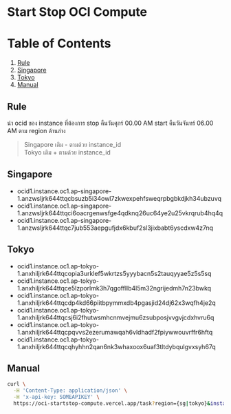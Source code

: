 # Start Stop OCI Compute

# Table of Contents

1. [Rule](#Rule)
2. [Singapore](#Singapore)
3. [Tokyo](#Tokyo)
4. [Manual](#Manual)
## Rule

นำ ocid ของ instance ที่ต้องการ stop คืนวันศุกร์ 00.00 AM start คืนวันจันทร์ 06.00 AM ตาม region ด้านล่าง
> Singapore เติม - ตามด้วย instance_id\
> Tokyo เติม + ตามด้วย instance_id

## Singapore

- ocid1.instance.oc1.ap-singapore-1.anzwsljrk644ttqcbsuzb5i34owl7zkwexpehfsweqrpbgbkdjkh34ubzuvq
- ocid1.instance.oc1.ap-singapore-1.anzwsljrk644ttqci6oacrgenwsfge4qdknq26uc64ye2u25vkrqrub4hq4q
- ocid1.instance.oc1.ap-singapore-1.anzwsljrk644ttqc7jub553aepgufjdx6kbuf2sl3jixbabt6yscdxw4z7nq
## Tokyo

+ ocid1.instance.oc1.ap-tokyo-1.anxhiljrk644ttqcopia3urklef5wkrtzs5yyybacn5s2tauqyyae5z5s5sq
+ ocid1.instance.oc1.ap-tokyo-1.anxhiljrk644ttqce5lzporlmk3h7qgoffllb4l5m32ngrijedmh7n23bwkq
+ ocid1.instance.oc1.ap-tokyo-1.anxhiljrk644ttqcdp4kd66piitbpymmxdb4pgasjid24dj62x3wqfh4je2q
+ ocid1.instance.oc1.ap-tokyo-1.anxhiljrk644ttqcsj6i2fhutwsmhcnmvejmu6zsubposjvvgvjcdxhvru6q
+ ocid1.instance.oc1.ap-tokyo-1.anxhiljrk644ttqcpqvvs2ezerumawqah6vldhadf2fpiywwouvrffr6hftq
+ ocid1.instance.oc1.ap-tokyo-1.anxhiljrk644ttqcqhyhhn2qan6nk3whaxoox6uaf3tltdybqulgvxsyh67q

## Manual
```bash
curl \
  -H 'Content-Type: application/json' \
  -H 'x-api-key: SOMEAPIKEY' \
  https://oci-startstop-compute.vercel.app/task?region={sg|tokyo}&instanceId={instanceId}&action={start|stop}
```